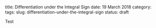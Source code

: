 title: Differentiation under the Integral Sign
date: 19 March 2018
category:
tags:
slug: differentiation-under-the-integral-sign
status: draft

Test